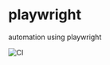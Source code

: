 # playwright
automation using playwright


![CI](https://github.com/tassioplima/playwright/actions/workflows/playwright.yml/badge.svg)